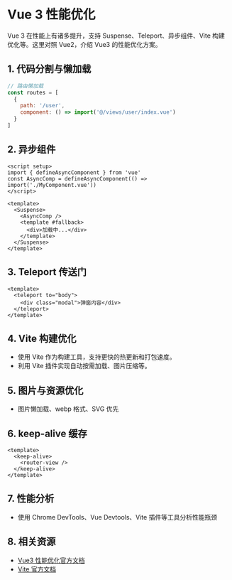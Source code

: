  # Vue 3 性能优化

Vue 3 在性能上有诸多提升，支持 Suspense、Teleport、异步组件、Vite 构建优化等。这里对照 Vue2，介绍 Vue3 的性能优化方案。

## 1. 代码分割与懒加载

```js
// 路由懒加载
const routes = [
  {
    path: '/user',
    component: () => import('@/views/user/index.vue')
  }
]
```

## 2. 异步组件

```vue
<script setup>
import { defineAsyncComponent } from 'vue'
const AsyncComp = defineAsyncComponent(() => import('./MyComponent.vue'))
</script>

<template>
  <Suspense>
    <AsyncComp />
    <template #fallback>
      <div>加载中...</div>
    </template>
  </Suspense>
</template>
```

## 3. Teleport 传送门

```vue
<template>
  <teleport to="body">
    <div class="modal">弹窗内容</div>
  </teleport>
</template>
```

## 4. Vite 构建优化

- 使用 Vite 作为构建工具，支持更快的热更新和打包速度。
- 利用 Vite 插件实现自动按需加载、图片压缩等。

## 5. 图片与资源优化
- 图片懒加载、webp 格式、SVG 优先

## 6. keep-alive 缓存

```vue
<template>
  <keep-alive>
    <router-view />
  </keep-alive>
</template>
```

## 7. 性能分析
- 使用 Chrome DevTools、Vue Devtools、Vite 插件等工具分析性能瓶颈

## 8. 相关资源
- [Vue3 性能优化官方文档](https://cn.vuejs.org/guide/best-practices/performance.html)
- [Vite 官方文档](https://cn.vitejs.dev/)
